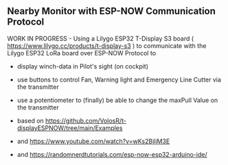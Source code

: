 ## Nearby Monitor with ESP-NOW Communication Protocol
 WORK IN PROGRESS - Using a Lilygo ESP32 T-Display S3 board ( https://www.lilygo.cc/products/t-display-s3 ) 
 to communicate with the Lilygo ESP32 LoRa board over ESP-NOW Protocol to
 - display winch-data in Pilot's sight (on cockpit)
 - use buttons to control Fan, Warning light and Emergency Line Cutter via the transmitter
 - use a potentiometer to (finally) be able to change the maxPull Value on the transmitter

 - based on https://github.com/VolosR/t-displayESPNOW/tree/main/Examples
 - and https://www.youtube.com/watch?v=wKs2BjljM3E
 - and https://randomnerdtutorials.com/esp-now-esp32-arduino-ide/
